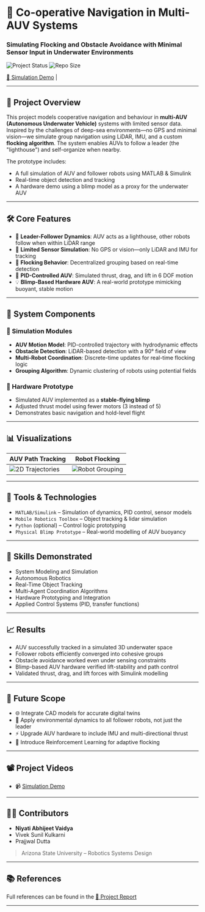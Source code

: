 # 🌊 Co-operative Navigation in Multi-AUV Systems

### Simulating Flocking and Obstacle Avoidance with Minimal Sensor Input in Underwater Environments

![Project Status](https://img.shields.io/badge/status-Prototype%20Complete-blue)
![Repo Size](https://img.shields.io/github/repo-size/your-username/multi-auv-flocking)

[🎥 Simulation Demo](https://youtu.be/16jqQIGX92Q) |

---

## 🧭 Project Overview

This project models cooperative navigation and behaviour in **multi-AUV (Autonomous Underwater Vehicle)** systems with limited sensor data. Inspired by the challenges of deep-sea environments—no GPS and minimal vision—we simulate group navigation using LiDAR, IMU, and a custom **flocking algorithm**. The system enables AUVs to follow a leader (the "lighthouse") and self-organize when nearby.

The prototype includes:
- A full simulation of AUV and follower robots using MATLAB & Simulink
- Real-time object detection and tracking
- A hardware demo using a blimp model as a proxy for the underwater AUV

---

## 🛠️ Core Features

- 🔄 **Leader-Follower Dynamics**: AUV acts as a lighthouse, other robots follow when within LiDAR range
- 📡 **Limited Sensor Simulation**: No GPS or vision—only LiDAR and IMU for tracking
- 🧠 **Flocking Behavior**: Decentralized grouping based on real-time detection
- 🏁 **PID-Controlled AUV**: Simulated thrust, drag, and lift in 6 DOF motion
- 💡 **Blimp-Based Hardware AUV**: A real-world prototype mimicking buoyant, stable motion

---

## 🧪 System Components

### 🔧 Simulation Modules
- **AUV Motion Model**: PID-controlled trajectory with hydrodynamic effects
- **Obstacle Detection**: LiDAR-based detection with a 90° field of view
- **Multi-Robot Coordination**: Discrete-time updates for real-time flocking logic
- **Grouping Algorithm**: Dynamic clustering of robots using potential fields

### 🤖 Hardware Prototype
- Simulated AUV implemented as a **stable-flying blimp**
- Adjusted thrust model using fewer motors (3 instead of 5)
- Demonstrates basic navigation and hold-level flight

---

## 📊 Visualizations

| AUV Path Tracking | Robot Flocking |
|-------------------|----------------|
| ![2D Trajectories](./images/auv-path.png) | ![Robot Grouping](./images/flocking.png) |

---

## 🧩 Tools & Technologies

- `MATLAB/Simulink` – Simulation of dynamics, PID control, sensor models
- `Mobile Robotics Toolbox` – Object tracking & lidar simulation
- `Python` (optional) – Control logic prototyping
- `Physical Blimp Prototype` – Real-world modelling of AUV buoyancy

---

## 🎯 Skills Demonstrated

- System Modeling and Simulation  
- Autonomous Robotics  
- Real-Time Object Tracking  
- Multi-Agent Coordination Algorithms  
- Hardware Prototyping and Integration  
- Applied Control Systems (PID, transfer functions)

---

## 📈 Results

- AUV successfully tracked in a simulated 3D underwater space  
- Follower robots efficiently converged into cohesive groups  
- Obstacle avoidance worked even under sensing constraints  
- Blimp-based AUV hardware verified lift-stability and path control  
- Validated thrust, drag, and lift forces with Simulink modelling

---

## 🔮 Future Scope

- 🌐 Integrate CAD models for accurate digital twins  
- 🌊 Apply environmental dynamics to all follower robots, not just the leader  
- ⚡ Upgrade AUV hardware to include IMU and multi-directional thrust  
- 🧠 Introduce Reinforcement Learning for adaptive flocking

---

## 📽️ Project Videos

- 📹 [Simulation Demo](https://youtu.be/16jqQIGX92Q)  

---

## 👨‍💻 Contributors

- **Niyati Abhijeet Vaidya**  
- Vivek Sunil Kulkarni  
- Prajjwal Dutta  

> Arizona State University – Robotics Systems Design

---

## 📚 References

Full references can be found in the [📄 Project Report](./Project_Report.pdf)

---


